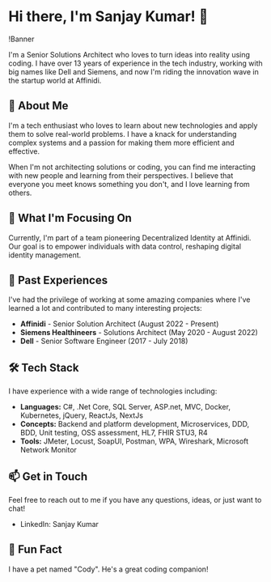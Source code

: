 # Hi there, I'm Sanjay Kumar! 👋

!Banner

I'm a Senior Solutions Architect who loves to turn ideas into reality using coding. I have over 13 years of experience in the tech industry, working with big names like Dell and Siemens, and now I'm riding the innovation wave in the startup world at Affinidi.

## 🚀 About Me

I'm a tech enthusiast who loves to learn about new technologies and apply them to solve real-world problems. I have a knack for understanding complex systems and a passion for making them more efficient and effective.

When I'm not architecting solutions or coding, you can find me interacting with new people and learning from their perspectives. I believe that everyone you meet knows something you don't, and I love learning from others.

## 🎯 What I'm Focusing On

Currently, I'm part of a team pioneering Decentralized Identity at Affinidi. Our goal is to empower individuals with data control, reshaping digital identity management.

## 💼 Past Experiences

I've had the privilege of working at some amazing companies where I've learned a lot and contributed to many interesting projects:

- **Affinidi** - Senior Solution Architect (August 2022 - Present)
- **Siemens Healthineers** - Solutions Architect (May 2020 - August 2022)
- **Dell** - Senior Software Engineer (2017 - July 2018)

## 🛠️ Tech Stack

I have experience with a wide range of technologies including:

- **Languages:** C#, .Net Core, SQL Server, ASP.net, MVC, Docker, Kubernetes, jQuery, ReactJs, NextJs
- **Concepts:** Backend and platform development, Microservices, DDD, BDD, Unit testing, OSS assessment, HL7, FHIR STU3, R4
- **Tools:** JMeter, Locust, SoapUI, Postman, WPA, Wireshark, Microsoft Network Monitor

## 📫 Get in Touch

Feel free to reach out to me if you have any questions, ideas, or just want to chat!

- LinkedIn: Sanjay Kumar

## 🎉 Fun Fact

I have a pet named "Cody". He's a great coding companion!


